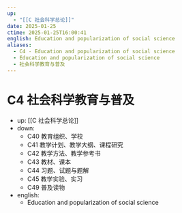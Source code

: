 ```yaml
---
up:
  - "[[C 社会科学总论]]"
date: 2025-01-25
ctime: 2025-01-25T16:00:41
english: Education and popularization of social science
aliases:
  - C4 - Education and popularization of social science
  - Education and popularization of social science
  - 社会科学教育与普及
---
```


# C4 社会科学教育与普及

- up: [[C 社会科学总论]]
- down:
	- C40 教育组织、学校
	- C41 教学计划、教学大纲、课程研究
	- C42 教学方法、教学参考书
	- C43 教材、课本
	- C44 习题、试题与题解
	- C45 教学实验、实习
	- C49 普及读物
- english:
	- Education and popularization of social science
